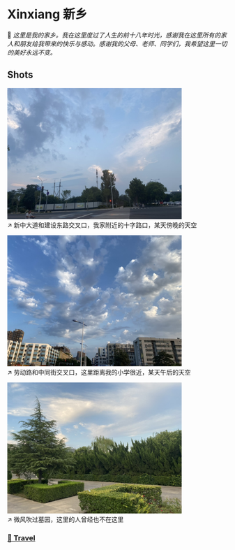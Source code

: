 # Xinxiang 新乡

🩵 *这里是我的家乡。我在这里度过了人生的前十八年时光，感谢我在这里所有的家人和朋友给我带来的快乐与感动。感谢我的父母、老师、同学们，我希望这里一切的美好永远不变。*

## Shots

<img src="../img/Xinxiang/jianshelu.jpeg" width=400/>\
↗️ 新中大道和建设东路交叉口，我家附近的十字路口，某天傍晚的天空

<img src="../img/Xinxiang/laodonglu.jpeg" width=400/>\
↗️ 劳动路和中同街交叉口，这里距离我的小学很近，某天午后的天空

<img src="../img/Xinxiang/muyuan.jpeg" width=400/>\
↗️ 微风吹过墓园，这里的人曾经也不在这里


### [🚢 Travel](./travel.md)
